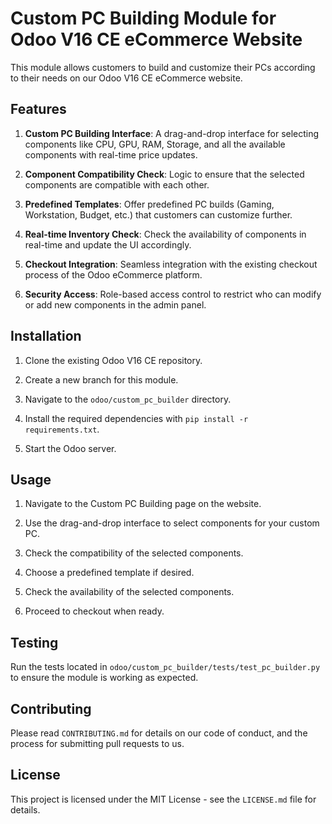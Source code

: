 # Custom PC Building Module for Odoo V16 CE eCommerce Website

This module allows customers to build and customize their PCs according to their needs on our Odoo V16 CE eCommerce website.

## Features

1. **Custom PC Building Interface**: A drag-and-drop interface for selecting components like CPU, GPU, RAM, Storage, and all the available components with real-time price updates.

2. **Component Compatibility Check**: Logic to ensure that the selected components are compatible with each other.

3. **Predefined Templates**: Offer predefined PC builds (Gaming, Workstation, Budget, etc.) that customers can customize further.

4. **Real-time Inventory Check**: Check the availability of components in real-time and update the UI accordingly.

5. **Checkout Integration**: Seamless integration with the existing checkout process of the Odoo eCommerce platform.

6. **Security Access**: Role-based access control to restrict who can modify or add new components in the admin panel.

## Installation

1. Clone the existing Odoo V16 CE repository.

2. Create a new branch for this module.

3. Navigate to the `odoo/custom_pc_builder` directory.

4. Install the required dependencies with `pip install -r requirements.txt`.

5. Start the Odoo server.

## Usage

1. Navigate to the Custom PC Building page on the website.

2. Use the drag-and-drop interface to select components for your custom PC.

3. Check the compatibility of the selected components.

4. Choose a predefined template if desired.

5. Check the availability of the selected components.

6. Proceed to checkout when ready.

## Testing

Run the tests located in `odoo/custom_pc_builder/tests/test_pc_builder.py` to ensure the module is working as expected.

## Contributing

Please read `CONTRIBUTING.md` for details on our code of conduct, and the process for submitting pull requests to us.

## License

This project is licensed under the MIT License - see the `LICENSE.md` file for details.